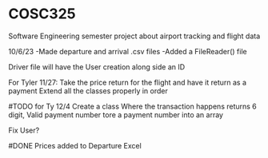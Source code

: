 # COSC325
Software Engineering semester project about airport tracking and flight data

10/6/23
-Made departure and arrival .csv files
-Added a FileReader() file

Driver file will have the User creation along side an ID

For Tyler 11/27:
Take the price return for the flight and have it return as a payment
Extend all the classes properly in order

#TODO for Ty 12/4
Create a class
Where the transaction happens
returns 6 digit, Valid payment number
tore a payment number into an array

Fix User?

#DONE
Prices added to Departure Excel